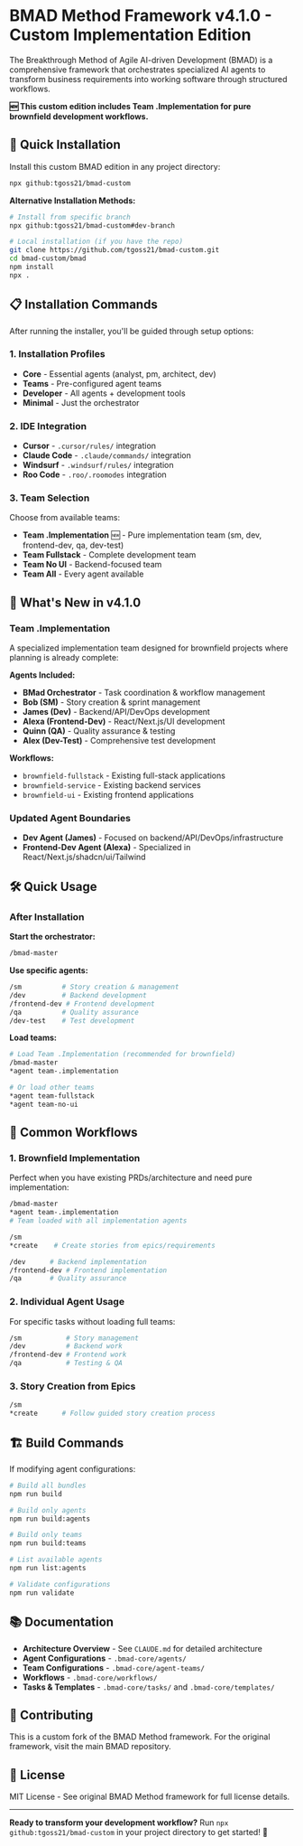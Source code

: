 # BMAD Method Framework v4.1.0 - Custom Implementation Edition

The Breakthrough Method of Agile AI-driven Development (BMAD) is a comprehensive framework that orchestrates specialized AI agents to transform business requirements into working software through structured workflows.

**🆕 This custom edition includes Team .Implementation for pure brownfield development workflows.**

## 🚀 Quick Installation

Install this custom BMAD edition in any project directory:

```bash
npx github:tgoss21/bmad-custom
```

**Alternative Installation Methods:**
```bash
# Install from specific branch
npx github:tgoss21/bmad-custom#dev-branch

# Local installation (if you have the repo)
git clone https://github.com/tgoss21/bmad-custom.git
cd bmad-custom/bmad
npm install
npx .
```

## 📋 Installation Commands

After running the installer, you'll be guided through setup options:

### 1. **Installation Profiles**
- **Core** - Essential agents (analyst, pm, architect, dev)  
- **Teams** - Pre-configured agent teams
- **Developer** - All agents + development tools
- **Minimal** - Just the orchestrator

### 2. **IDE Integration**
- **Cursor** - `.cursor/rules/` integration
- **Claude Code** - `.claude/commands/` integration  
- **Windsurf** - `.windsurf/rules/` integration
- **Roo Code** - `.roo/.roomodes` integration

### 3. **Team Selection**
Choose from available teams:
- **Team .Implementation** 🆕 - Pure implementation team (sm, dev, frontend-dev, qa, dev-test)
- **Team Fullstack** - Complete development team
- **Team No UI** - Backend-focused team  
- **Team All** - Every agent available

## 🎯 What's New in v4.1.0

### Team .Implementation
A specialized implementation team designed for brownfield projects where planning is already complete:

**Agents Included:**
- **BMad Orchestrator** - Task coordination & workflow management
- **Bob (SM)** - Story creation & sprint management  
- **James (Dev)** - Backend/API/DevOps development
- **Alexa (Frontend-Dev)** - React/Next.js/UI development
- **Quinn (QA)** - Quality assurance & testing
- **Alex (Dev-Test)** - Comprehensive test development

**Workflows:**
- `brownfield-fullstack` - Existing full-stack applications
- `brownfield-service` - Existing backend services  
- `brownfield-ui` - Existing frontend applications

### Updated Agent Boundaries
- **Dev Agent (James)** - Focused on backend/API/DevOps/infrastructure
- **Frontend-Dev Agent (Alexa)** - Specialized in React/Next.js/shadcn/ui/Tailwind

## 🛠️ Quick Usage

### After Installation

**Start the orchestrator:**
```bash
/bmad-master
```

**Use specific agents:**
```bash
/sm          # Story creation & management
/dev         # Backend development  
/frontend-dev # Frontend development
/qa          # Quality assurance
/dev-test    # Test development
```

**Load teams:**
```bash
# Load Team .Implementation (recommended for brownfield)
/bmad-master
*agent team-.implementation

# Or load other teams
*agent team-fullstack
*agent team-no-ui
```

## 📖 Common Workflows

### 1. **Brownfield Implementation**
Perfect when you have existing PRDs/architecture and need pure implementation:

```bash
/bmad-master
*agent team-.implementation
# Team loaded with all implementation agents

/sm
*create    # Create stories from epics/requirements

/dev      # Backend implementation
/frontend-dev # Frontend implementation  
/qa       # Quality assurance
```

### 2. **Individual Agent Usage**
For specific tasks without loading full teams:

```bash
/sm           # Story management
/dev          # Backend work
/frontend-dev # Frontend work
/qa           # Testing & QA
```

### 3. **Story Creation from Epics**
```bash
/sm
*create      # Follow guided story creation process
```

## 🏗️ Build Commands

If modifying agent configurations:

```bash
# Build all bundles
npm run build

# Build only agents  
npm run build:agents

# Build only teams
npm run build:teams

# List available agents
npm run list:agents

# Validate configurations
npm run validate
```

## 📚 Documentation

- **Architecture Overview** - See `CLAUDE.md` for detailed architecture
- **Agent Configurations** - `.bmad-core/agents/`
- **Team Configurations** - `.bmad-core/agent-teams/`  
- **Workflows** - `.bmad-core/workflows/`
- **Tasks & Templates** - `.bmad-core/tasks/` and `.bmad-core/templates/`

## 🤝 Contributing

This is a custom fork of the BMAD Method framework. For the original framework, visit the main BMAD repository.

## 📄 License

MIT License - See original BMAD Method framework for full license details.

---

**Ready to transform your development workflow?** 
Run `npx github:tgoss21/bmad-custom` in your project directory to get started! 🚀